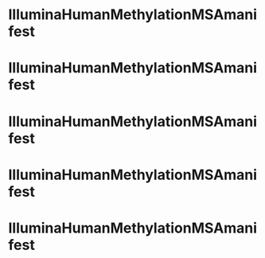 # IlluminaHumanMethylationMSAmanifest
# IlluminaHumanMethylationMSAmanifest
# IlluminaHumanMethylationMSAmanifest
# IlluminaHumanMethylationMSAmanifest
# IlluminaHumanMethylationMSAmanifest
